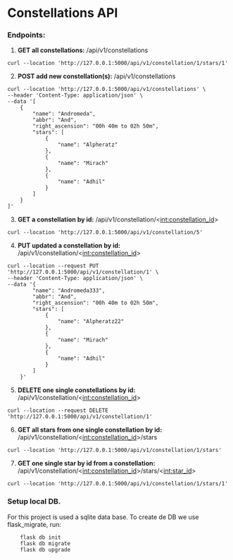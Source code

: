 # Constellations API

### Endpoints:
1. __GET all constellations:__ /api/v1/constellations
```
curl --location 'http://127.0.0.1:5000/api/v1/constellation/1/stars/1'
```

2. __POST add new constellation(s):__ /api/v1/constellations
```
curl --location 'http://127.0.0.1:5000/api/v1/constellations' \
--header 'Content-Type: application/json' \
--data '[
    {
        "name": "Andromeda",
        "abbr": "And",
        "right_ascension": "00h 40m to 02h 50m",
        "stars": [
            {
                "name": "Alpheratz"
            },
            {
                "name": "Mirach"
            },
            {
                "name": "Adhil"
            }
        ]
    }
]'
```

3. __GET a constellation by id:__ /api/v1/constellation/<<int:constellation_id>>
```
curl --location 'http://127.0.0.1:5000/api/v1/constellation/5'
```

4. __PUT updated a constellation by id:__ /api/v1/constellation/<<int:constellation_id>>
```
curl --location --request PUT 'http://127.0.0.1:5000/api/v1/constellation/1' \
--header 'Content-Type: application/json' \
--data '{
        "name": "Andromeda333",
        "abbr": "And",
        "right_ascension": "00h 40m to 02h 50m",
        "stars": [
            {
                "name": "Alpheratz22"
            },
            {
                "name": "Mirach"
            },
            {
                "name": "Adhil"
            }
        ]
    }'
```

5. __DELETE one single constellations by id:__ /api/v1/constellation/<<int:constellation_id>>
```
curl --location --request DELETE 'http://127.0.0.1:5000/api/v1/constellation/1'
```

6. __GET all stars from one single constellation by id:__ /api/v1/constellation/<<int:constellation_id>>/stars
```
curl --location 'http://127.0.0.1:5000/api/v1/constellation/1/stars'
```

7. __GET one single star by id from a constellation:__ /api/v1/constellation/<<int:constellation_id>>/stars/<<int:star_id>>
```
curl --location 'http://127.0.0.1:5000/api/v1/constellation/1/stars/1'
```

### Setup local DB.
For this project is used a sqlite data base. To create de DB we use flask_migrate, run:
```
    flask db init
    flask db migrate
    flask db upgrade
```
